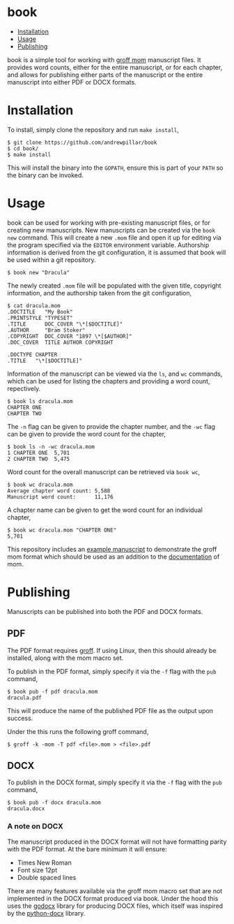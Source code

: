 # book

* [Installation](#installation)
* [Usage](#usage)
* [Publishing](#publishin)

book is a simple tool for working with [groff mom][] manuscript files. It
provides word counts, either for the entire manuscript, or for each chapter,
and allows for publishing either parts of the manuscript or the entire
manuscript into either PDF or DOCX formats.

[groff mom]: https://www.schaffter.ca/mom/mom-01.html

# Installation

To install, simply clone the repository and run `make install`,

    $ git clone https://github.com/andrewpillar/book
    $ cd book/
    $ make install

This will install the binary into the `GOPATH`, ensure this is part of your
`PATH` so the binary can be invoked.

# Usage

book can be used for working with pre-existing manuscript files, or for
creating new manuscripts. New manuscripts can be created via the `book new`
command. This will create a new `.mom` file and open it up for editing via the
program specified via the `EDITOR` environment variable. Authorship information
is derived from the git configuration, it is assumed that book will be used
within a git repository.

    $ book new "Dracula"

The newly created `.mom` file will be populated with the given title, copyright
information, and the authorship taken from the git configuration,

    $ cat dracula.mom
    .DOCTITLE   "My Book"
    .PRINTSTYLE "TYPESET"
    .TITLE      DOC_COVER "\*[$DOCTITLE]"
    .AUTHOR     "Bram Stoker"
    .COPYRIGHT  DOC_COVER "1897 \*[$AUTHOR]"
    .DOC_COVER  TITLE AUTHOR COPYRIGHT
    
    .DOCTYPE CHAPTER
    .TITLE   "\*[$DOCTITLE]"

Information of the manuscript can be viewed via the `ls`, and `wc` commands,
which can be used for listing the chapters and providing a word count,
repectively.

    $ book ls dracula.mom
    CHAPTER ONE
    CHAPTER TWO

The `-n` flag can be given to provide the chapter number, and the `-wc` flag
can be given to provide the word count for the chapter,

    $ book ls -n -wc dracula.mom
    1 CHAPTER ONE  5,701
    2 CHAPTER TWO  5,475

Word count for the overall manuscript can be retrieved via `book wc`,

    $ book wc dracula.mom
    Average chapter word count: 5,588
    Manuscript word count:      11,176

A chapter name can be given to get the word count for an individual chapter,

    $ book wc dracula.mom "CHAPTER ONE"
    5,701

This repository includes an [example manuscript][] to demonstrate the groff mom
format which should be used as an addition to the [documentation][] of mom.

[example manuscript]: /testdata/dracula.mom

[documentation]: https://schaffter.ca/mom/momdoc/toc.html

# Publishing

Manuscripts can be published into both the PDF and DOCX formats.

## PDF

The PDF format requires [groff][]. If using Linux, then this should already be
installed, along with the mom macro set.

[groff]: https://www.gnu.org/software/groff/

To publish in the PDF format, simply specify it via the `-f` flag with the `pub`
command,

    $ book pub -f pdf dracula.mom
    dracula.pdf

This will produce the name of the published PDF file as the output upon success.

Under the this runs the following groff command,

    $ groff -k -mom -T pdf <file>.mom > <file>.pdf

## DOCX

To publish in the DOCX format, simply specify it via the `-f` flag with the
`pub` command,

    $ book pub -f docx dracula.mom
    dracula.docx

### A note on DOCX

The manuscript produced in the DOCX format will not have formatting parity with
the PDF format. At the bare minimum it will ensure:

* Times New Roman
* Font size 12pt
* Double spaced lines

There are many features available via the groff mom macro set that are not
implemented in the DOCX format produced via book. Under the hood this uses the
[godocx][] library for producing DOCX files, which itself was inspired by the
[python-docx][] library.

[godocx]: https://pkg.go.dev/github.com/gomutex/godocx

[python-docx]: https://python-docx.readthedocs.io/en/latest/

